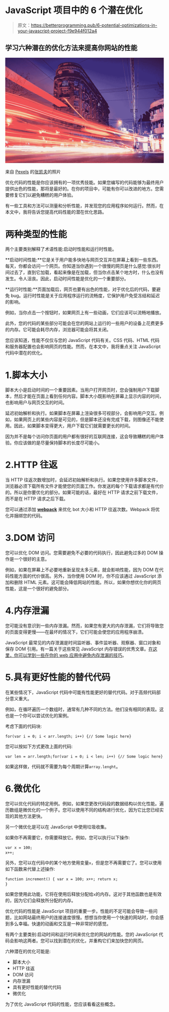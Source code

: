 # JavaScript 项目中的 6 个潜在优化

> 原文：<https://betterprogramming.pub/6-potential-optimizations-in-your-javascript-project-f9e944f012a4>

## 学习六种潜在的优化方法来提高你网站的性能

![](img/9aed98f02de48e31d7d67b52a9ed3b23.png)

来自 [Pexels](https://www.pexels.com/photo/time-lapse-photography-of-brown-concrete-building-842654/?utm_content=attributionCopyText&utm_medium=referral&utm_source=pexels) 的[张凯夫](https://www.pexels.com/@zhangkaiyv?utm_content=attributionCopyText&utm_medium=referral&utm_source=pexels)的照片

优化代码的性能是你应该拥有的一项优秀技能。如果您编写的代码能够为最终用户提供出色的性能，那将是最好的。在你的项目中，可能有你可以改进的地方。您需要修复它们以避免糟糕的用户体验。

有一些工具和方法可以测量和分析性能，并发现您的应用程序如何运行。然而，在本文中，我将告诉您提高代码性能的潜在优化思路。

# 两种类型的性能

两个主要类别解释了术语性能:启动时性能和运行时性能。

**启动时间性能:**它是关于用户能多快地与网页交互并在屏幕上看到一些东西。每天，你都会访问一个网页。你知道当你遇到一个很慢的网页是什么感觉:很长时间过去了，直到它加载，看起来像是在加载，但当你点击某个地方时，什么也没有发生。令人沮丧。因此，启动时间性能是优化的一个重要部分。

**运行时性能:**页面加载后，网页也要有出色的性能，对于优化后的代码，要避免 bug。运行时性能是关于应用程序运行的流畅度，它保护用户免受冻结和延迟的影响。

例如，当你点击一个按钮时，如果网页上有一些动画，它们应该可以流畅地播放。

此外，您的代码的某些部分可能会在您的网站上运行的一些用户的设备上花费更多的内存。它可能会耗尽内存，浏览器可能会将其关闭。

您应该知道，性能不仅仅与您的 JavaScript 代码有关。CSS 代码、HTML 代码和服务器配置也会影响网页的性能。然而，在本文中，我将重点关注 JavaScript 代码中潜在的优化。

# 1.脚本大小

脚本大小是启动时间的一个重要因素。当用户打开网页时，您会强制用户下载脚本，然后才能在页面上看到任何内容。脚本大小既影响在屏幕上显示内容的时间，也影响用户与网页交互的时间。

延迟初始解析和执行。如果脚本在屏幕上渲染很多可视部分，会影响用户交互。例如，如果网页上的某些内容是可见的，但是脚本还没有完成下载，则图像还不能使用。因此，如果脚本变得更大，用户下载它们就需要更长的时间。

因为并不是每个访问你页面的用户都有很好的互联网连接，这会导致糟糕的用户体验。你应该做的是尽量保持脚本的长度尽可能小。

# 2.HTTP 往返

当 HTTP 往返次数增加时，会延迟初始解析和执行。如果您使用许多脚本文件，浏览器必须下载所有文件才能使您的页面工作。你发送的每个下载请求都是有代价的。所以是你要优化的部分。如果可能的话，最好在 HTTP 请求之前下载文件，而不是在 HTTP 请求之后下载。

您可以通过添加 [**webpack**](https://webpack.js.org/) 来优化 bot 大小和 HTTP 往返次数。Webpack 将优化并捆绑您的代码。

# 3.DOM 访问

您可以优化 DOM 访问。您需要避免不必要的代码执行，因此避免过多的 DOM 操作是一个很好的主意。

例如，如果在屏幕上不必要地重新呈现太多元素，就会影响性能，因为 DOM 在代码性能方面的代价很高。另外，当你使用 DOM 时，你不应该通过 JavaScript 添加和删除 HTML 元素。这可能会降低网站的性能。所以，如果你想优化你的网页性能，这是一个很好的避免部分。

# 4.内存泄漏

您可能没有意识到一些内存泄漏。然而，如果您有更大的内存泄漏，它们将导致您的页面变得更慢——在最坏的情况下，它们可能会使您的应用程序崩溃。

JavaScript 最常见的内存泄漏是时间监听器、事件监听器、观察器、窗口对象和保存 DOM 引用。有一篇关于这些常见 JavaScript 内存错误的优秀文章。[在这里，你可以学到一些在你的 web 应用中避免内存泄漏的技巧](/5-common-javascript-memory-mistakes-c8553972e4c2)。

# 5.具有更好性能的替代代码

在某些情况下，JavaScript 代码中可能有性能更好的替代代码。对于高频代码部分意义重大。

例如，在循环遍历一个数组时，通常有几种不同的方法。他们没有相同的表现。这也是一个你可以尝试优化的案例。

考虑下面的代码块:

```
for(var i = 0; i < arr.length; i++) {// Some logic here}
```

您可以按如下方式更改上面的代码:

```
var len = arr.length;for(var i = 0; i < len; i++) {// Some logic here}
```

如果这样做，代码就不需要为每个周期计算`array.lenght`。

# 6.微优化

您可以优化代码的特定用例。例如，如果您更改代码段的数据结构以优化性能。遍历数组是微优化的一个例子。您可以使用不同的结构进行优化，因为它比您已经实现的其他方法更快。

另一个微优化是可以在 JavaScript 中使用垃圾收集。

如果你不再需要它，你需要释放它。例如，您可以执行以下操作:

```
var x = 100;
x++;
```

另外，您可以在代码中的某个地方使用变量`x`，但是您不再需要它了。您可以使用如下函数来代替上述操作:

```
function increment() { var x = 100; x++; return x;
}
```

如果您使用此功能，它将在使用后释放分配给`x`的内存。这对于其他函数也是有效的，因为它们会释放所分配的内存。

优化代码的性能是 JavaScript 项目的重要一步。性能的不足可能会导致一些问题，比如网站最终用户的连接速度很慢。想想当你使用一个快速的网站时，你会感到多么幸福。快速的动画和交互是一种非常好的感觉。

有两个主要类别:启动时间和运行时间来优化您的网站的性能。您的 JavaScript 代码会影响这两者。您可以找到潜在的优化，并重构它们来加快您的网页。

六种潜在的优化可能是:

*   脚本大小
*   HTTP 往返
*   DOM 访问
*   内存泄漏
*   具有更好性能的替代代码
*   微优化

为了优化 JavaScript 代码的性能，您应该看看这些概念。